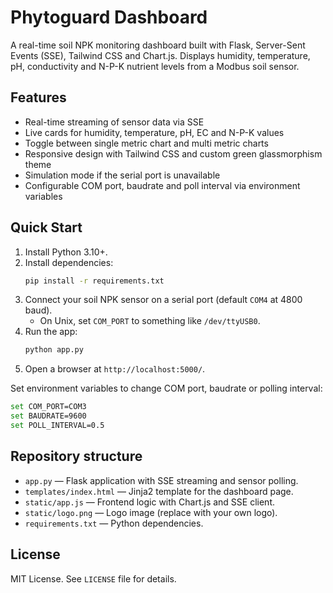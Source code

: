 # Phytoguard Dashboard

A real-time soil NPK monitoring dashboard built with Flask, Server-Sent Events (SSE), Tailwind CSS and Chart.js. Displays humidity, temperature, pH, conductivity and N-P-K nutrient levels from a Modbus soil sensor.

## Features

- Real-time streaming of sensor data via SSE
- Live cards for humidity, temperature, pH, EC and N-P-K values
- Toggle between single metric chart and multi metric charts
- Responsive design with Tailwind CSS and custom green glassmorphism theme
- Simulation mode if the serial port is unavailable
- Configurable COM port, baudrate and poll interval via environment variables

## Quick Start

1. Install Python 3.10+.
2. Install dependencies:
   ```bash
   pip install -r requirements.txt
   ```
3. Connect your soil NPK sensor on a serial port (default `COM4` at 4800 baud).
   - On Unix, set `COM_PORT` to something like `/dev/ttyUSB0`.
4. Run the app:
   ```bash
   python app.py
   ```
5. Open a browser at `http://localhost:5000/`.

Set environment variables to change COM port, baudrate or polling interval:
```bash
set COM_PORT=COM3
set BAUDRATE=9600
set POLL_INTERVAL=0.5
```

## Repository structure

- `app.py` — Flask application with SSE streaming and sensor polling.
- `templates/index.html` — Jinja2 template for the dashboard page.
- `static/app.js` — Frontend logic with Chart.js and SSE client.
- `static/logo.png` — Logo image (replace with your own logo).
- `requirements.txt` — Python dependencies.

## License

MIT License. See `LICENSE` file for details.

